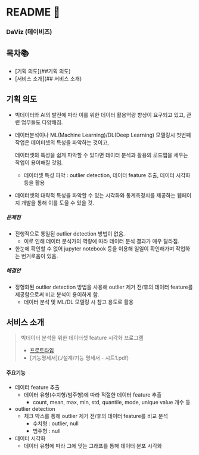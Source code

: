 # README :cookie:

### DaViz (데이비즈)



## 목차📚

- [기획 의도](##기획 의도)
- [서비스 소개](## 서비스 소개)





## 기획 의도

- 빅데이터와 AI의 발전에 따라 이를 위한 데이터 활용역량 향상이 요구되고 있고, 관련 업무들도 다양해짐.

- 데이터분석이나 ML(Machine Learning)/DL(Deep Learning) 모델링시 첫번째 작업은 데이터셋의 특성을 파악하는 것이고,

  데이터셋의 특성을 쉽게 파악할 수 있다면 데이터 분석과 활용의 로드맵을 세우는 작업이 용이해질 것임.

  - 데이터셋 특성 파악 : outlier detection, 데이터 feature 추출, 데이터 시각화 등을 활용

- 데이터셋의 대략적 특성을 파악할 수 있는 시각화와 통계측정치를 제공하는 웹페이지 개발을 통해 이를 도울 수 있을 것.



##### 문제점

- 전행적으로 통일된 outlier detection 방법이 없음.
  - 이로 인해 데이터 분석가의 역량에 따라 데이터 분석 결과가 매우 달라짐.
- 한눈에 확인할 수 없어 jupyter notebook 등을 이용해 일일이 확인해가며 작업하는 번거로움이 있음.



##### 해결안

- 정형화된 outlier detection 방법을 사용해 outlier 제거 전/후의 데이터 feature를 제공함으로써 비교 분석이 용이하게 함.
  - 데이터 분석 및 ML/DL 모델링 시 참고 용도로 활용





## 서비스 소개

> 빅데이터 분석을 위한 데이터셋 feature 시각화 프로그램
>
> - [프로토타입](./설계/prototype.pdf)
> - [기능명세서](./설계/기능 명세서 - 시트1.pdf)

#### 주요기능

- 데이터 feature 추출
  - 데이터 유형(수치형/범주형)에 따라 적절한 데이터 feature 추출
    - count, mean, max, min, std, quantile, mode, unique value 개수 등
- outlier detection
  - 체크 박스를 통해 outlier 제거 전/후의 데이터 feature를 비교 분석
    - 수치형 : outlier, null
    - 범주형 : null
- 데이터 시각화
  - 데이터 유형에 따라 그에 맞는 그래프를 통해 데이터 분포 시각화
